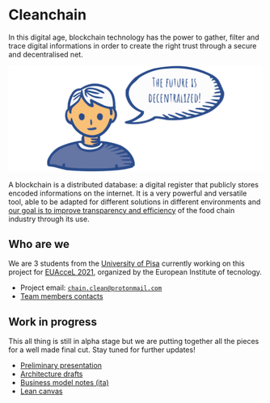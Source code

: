 # Cleanchain

In this digital age, blockchain technology has the power to gather, filter and trace digital informations in order to create the right trust through a secure and decentralised net.

![](docs/future.svg)

A blockchain is a distributed database: a digital register that publicly stores encoded informations on the internet. It is a very powerful and versatile tool, able to be adapted for different solutions in different environments and [our goal is to improve transparency and efficiency](goal.md) of the food chain industry through its use.




## Who are we

We are 3 students from the [University of Pisa](https://www.unipi.it/index.php/english) currently working on this project for [EUAcceL 2021](https://eit-hei.eu/assets/pdf/fact-sheets/EIT-Project-Fact-Sheet-EUAcceL.pdf), organized by the European Institute of tecnology.

- Project email: [`chain.clean@protonmail.com`](mailto:chain.clean@protonmail.com)
- [Team members contacts](contacts.md)




## Work in progress

This all thing is still in alpha stage but we are putting together all the pieces for a well made final cut. Stay tuned for further updates!

- [Preliminary presentation](presentation.md)
- [Architecture drafts](arch.md)
- [Business model notes (ita)](business.md)
- [Lean canvas](lean.md)
